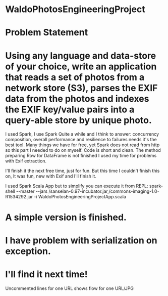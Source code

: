 # WaldoPhotosEngineeringProject
#
# Problem Statement
# 
# Using any language and data-store of your choice, write an application that reads a set of photos from a network store (S3), parses the EXIF data from the photos and indexes the EXIF key/value pairs into a query-able store by unique photo.

I used Spark, I use Spark Quite a while and I think to answer: concurrency composition, overall performance and resilience to failures needs it's the best tool. Many things we have for free, yet Spark does not read from http so this part I needed to do on myself.
Code is short and clean.
The method preparing Row for DataFrame is not finished I used my time for problems with Exif extraction.

I'll finish it the next free time, just for fun. But this time I couldn't finish this on, It was fun, new with Exif and I'll finish it.

I used Spark Scala App but to simplify you can execute it from REPL:
spark-shell --master <your master> --jars <path>/sanselan-0.97-incubator.jar,<parh>/commons-imaging-1.0-R1534292.jar -i WaldoPhotosEngineeringProjectApp.scala

# A simple version is finished.
# I have problem with serialization on exception.
# I'll find it next time!

Uncommented lines for one URL shows flow for one URL/JPG
